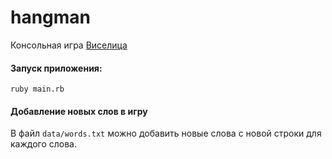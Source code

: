 # hangman

Консольная игра [Виселица](https://ru.wikipedia.org/wiki/%D0%92%D0%B8%D1%81%D0%B5%D0%BB%D0%B8%D1%86%D0%B0_(%D0%B8%D0%B3%D1%80%D0%B0))

#### Запуск приложения:

```
ruby main.rb
```

#### Добавление новых слов в игру

В  файл  ```data/words.txt``` можно добавить новые слова с новой строки для каждого слова.
